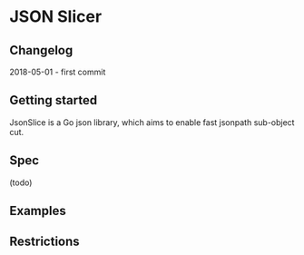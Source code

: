 # JSON Slicer

## Changelog

2018-05-01 - first commit

## Getting started

JsonSlice is a Go json library, which aims to enable fast jsonpath sub-object cut.

## Spec

(todo)

## Examples

## Restrictions


